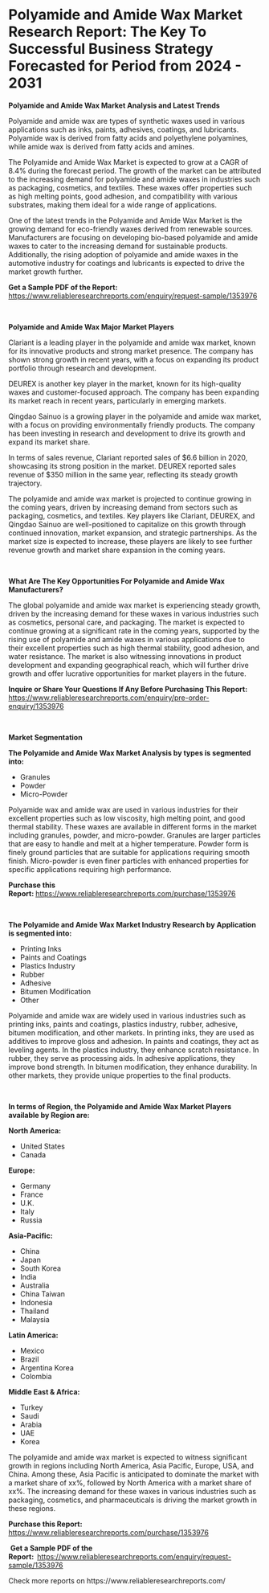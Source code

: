 <p><h1>Polyamide and Amide Wax Market Research Report: The Key To Successful Business Strategy Forecasted for Period from 2024 - 2031</h1></p><p><strong>Polyamide and Amide Wax Market Analysis and Latest Trends</strong></p>
<p><p>Polyamide and amide wax are types of synthetic waxes used in various applications such as inks, paints, adhesives, coatings, and lubricants. Polyamide wax is derived from fatty acids and polyethylene polyamines, while amide wax is derived from fatty acids and amines.</p><p>The Polyamide and Amide Wax Market is expected to grow at a CAGR of 8.4% during the forecast period. The growth of the market can be attributed to the increasing demand for polyamide and amide waxes in industries such as packaging, cosmetics, and textiles. These waxes offer properties such as high melting points, good adhesion, and compatibility with various substrates, making them ideal for a wide range of applications.</p><p>One of the latest trends in the Polyamide and Amide Wax Market is the growing demand for eco-friendly waxes derived from renewable sources. Manufacturers are focusing on developing bio-based polyamide and amide waxes to cater to the increasing demand for sustainable products. Additionally, the rising adoption of polyamide and amide waxes in the automotive industry for coatings and lubricants is expected to drive the market growth further.</p></p>
<p><strong>Get a Sample PDF of the Report:&nbsp;</strong> <a href="https://www.reliableresearchreports.com/enquiry/request-sample/1353976">https://www.reliableresearchreports.com/enquiry/request-sample/1353976</a></p>
<p>&nbsp;</p>
<p><strong>Polyamide and Amide Wax Major Market Players</strong></p>
<p><p>Clariant is a leading player in the polyamide and amide wax market, known for its innovative products and strong market presence. The company has shown strong growth in recent years, with a focus on expanding its product portfolio through research and development.</p><p>DEUREX is another key player in the market, known for its high-quality waxes and customer-focused approach. The company has been expanding its market reach in recent years, particularly in emerging markets.</p><p>Qingdao Sainuo is a growing player in the polyamide and amide wax market, with a focus on providing environmentally friendly products. The company has been investing in research and development to drive its growth and expand its market share.</p><p>In terms of sales revenue, Clariant reported sales of $6.6 billion in 2020, showcasing its strong position in the market. DEUREX reported sales revenue of $350 million in the same year, reflecting its steady growth trajectory.</p><p>The polyamide and amide wax market is projected to continue growing in the coming years, driven by increasing demand from sectors such as packaging, cosmetics, and textiles. Key players like Clariant, DEUREX, and Qingdao Sainuo are well-positioned to capitalize on this growth through continued innovation, market expansion, and strategic partnerships. As the market size is expected to increase, these players are likely to see further revenue growth and market share expansion in the coming years.</p></p>
<p>&nbsp;</p>
<p><strong>What Are The Key Opportunities For Polyamide and Amide Wax Manufacturers?</strong></p>
<p><p>The global polyamide and amide wax market is experiencing steady growth, driven by the increasing demand for these waxes in various industries such as cosmetics, personal care, and packaging. The market is expected to continue growing at a significant rate in the coming years, supported by the rising use of polyamide and amide waxes in various applications due to their excellent properties such as high thermal stability, good adhesion, and water resistance. The market is also witnessing innovations in product development and expanding geographical reach, which will further drive growth and offer lucrative opportunities for market players in the future.</p></p>
<p><strong>Inquire or Share Your Questions If Any Before Purchasing This Report:</strong> <a href="https://www.reliableresearchreports.com/enquiry/pre-order-enquiry/1353976">https://www.reliableresearchreports.com/enquiry/pre-order-enquiry/1353976</a></p>
<p>&nbsp;</p>
<p><strong>Market Segmentation</strong></p>
<p><strong>The Polyamide and Amide Wax Market Analysis by types is segmented into:</strong></p>
<p><ul><li>Granules</li><li>Powder</li><li>Micro-Powder</li></ul></p>
<p><p>Polyamide wax and amide wax are used in various industries for their excellent properties such as low viscosity, high melting point, and good thermal stability. These waxes are available in different forms in the market including granules, powder, and micro-powder. Granules are larger particles that are easy to handle and melt at a higher temperature. Powder form is finely ground particles that are suitable for applications requiring smooth finish. Micro-powder is even finer particles with enhanced properties for specific applications requiring high performance.</p></p>
<p><strong>Purchase this Report:&nbsp;</strong><a href="https://www.reliableresearchreports.com/purchase/1353976">https://www.reliableresearchreports.com/purchase/1353976</a></p>
<p>&nbsp;</p>
<p><strong>The Polyamide and Amide Wax Market Industry Research by Application is segmented into:</strong></p>
<p><ul><li>Printing Inks</li><li>Paints and Coatings</li><li>Plastics Industry</li><li>Rubber</li><li>Adhesive</li><li>Bitumen Modification</li><li>Other</li></ul></p>
<p><p>Polyamide and amide wax are widely used in various industries such as printing inks, paints and coatings, plastics industry, rubber, adhesive, bitumen modification, and other markets. In printing inks, they are used as additives to improve gloss and adhesion. In paints and coatings, they act as leveling agents. In the plastics industry, they enhance scratch resistance. In rubber, they serve as processing aids. In adhesive applications, they improve bond strength. In bitumen modification, they enhance durability. In other markets, they provide unique properties to the final products.</p></p>
<p>&nbsp;</p>
<p><strong>In terms of Region, the Polyamide and Amide Wax Market Players available by Region are:</strong></p>
<p>
    <p> <strong> North America: </strong>
        <ul>
            <li>United States</li>
            <li>Canada</li>
        </ul>
        </p> 
    <p> <strong> Europe: </strong>
        <ul>
            <li>Germany</li>
            <li>France</li>
            <li>U.K.</li>
            <li>Italy</li>
            <li>Russia</li>
        </ul>
        </p> 
    <p> <strong> Asia-Pacific: </strong>
        <ul>
            <li>China</li>
            <li>Japan</li>
            <li>South Korea</li>
            <li>India</li>
            <li>Australia</li>
            <li>China Taiwan</li>
            <li>Indonesia</li>
            <li>Thailand</li>
            <li>Malaysia</li>
        </ul>
        </p> 
    <p> <strong> Latin America: </strong>
        <ul>
            <li>Mexico</li>
            <li>Brazil</li>
            <li>Argentina Korea</li>
            <li>Colombia</li>
        </ul>
        </p> 
    <p> <strong> Middle East & Africa: </strong>
        <ul>
            <li>Turkey</li>
            <li>Saudi</li>
            <li>Arabia</li>
            <li>UAE</li>
            <li>Korea</li>
        </ul>
    </p>
    </p>
<p><p>The polyamide and amide wax market is expected to witness significant growth in regions including North America, Asia Pacific, Europe, USA, and China. Among these, Asia Pacific is anticipated to dominate the market with a market share of xx%, followed by North America with a market share of xx%. The increasing demand for these waxes in various industries such as packaging, cosmetics, and pharmaceuticals is driving the market growth in these regions.</p></p>
<p><strong>Purchase this Report: </strong><a href="https://www.reliableresearchreports.com/purchase/1353976">https://www.reliableresearchreports.com/purchase/1353976</a></p>
<p>&nbsp;<strong>Get a Sample PDF of the Report:&nbsp;&nbsp;</strong><a href="https://www.reliableresearchreports.com/enquiry/request-sample/1353976">https://www.reliableresearchreports.com/enquiry/request-sample/1353976</a></p>
<p><strong></strong></p>
<p>Check more reports on https://www.reliableresearchreports.com/</p>